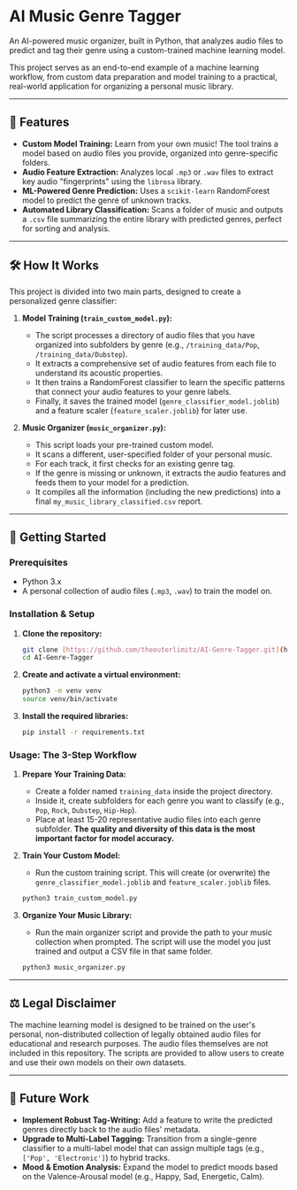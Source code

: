 # AI Music Genre Tagger

An AI-powered music organizer, built in Python, that analyzes audio files to predict and tag their genre using a custom-trained machine learning model.

This project serves as an end-to-end example of a machine learning workflow, from custom data preparation and model training to a practical, real-world application for organizing a personal music library.

---

## 🎵 Features

* **Custom Model Training:** Learn from your own music! The tool trains a model based on audio files you provide, organized into genre-specific folders.
* **Audio Feature Extraction:** Analyzes local `.mp3` or `.wav` files to extract key audio "fingerprints" using the `librosa` library.
* **ML-Powered Genre Prediction:** Uses a `scikit-learn` RandomForest model to predict the genre of unknown tracks.
* **Automated Library Classification:** Scans a folder of music and outputs a `.csv` file summarizing the entire library with predicted genres, perfect for sorting and analysis.

---

## 🛠️ How It Works

This project is divided into two main parts, designed to create a personalized genre classifier:

1.  **Model Training (`train_custom_model.py`):**
    * The script processes a directory of audio files that you have organized into subfolders by genre (e.g., `/training_data/Pop`, `/training_data/Dubstep`).
    * It extracts a comprehensive set of audio features from each file to understand its acoustic properties.
    * It then trains a RandomForest classifier to learn the specific patterns that connect your audio features to your genre labels.
    * Finally, it saves the trained model (`genre_classifier_model.joblib`) and a feature scaler (`feature_scaler.joblib`) for later use.

2.  **Music Organizer (`music_organizer.py`):**
    * This script loads your pre-trained custom model.
    * It scans a different, user-specified folder of your personal music.
    * For each track, it first checks for an existing genre tag.
    * If the genre is missing or unknown, it extracts the audio features and feeds them to your model for a prediction.
    * It compiles all the information (including the new predictions) into a final `my_music_library_classified.csv` report.

---

## 🚀 Getting Started

### Prerequisites

* Python 3.x
* A personal collection of audio files (`.mp3`, `.wav`) to train the model on.

### Installation & Setup

1.  **Clone the repository:**
    ```bash
    git clone [https://github.com/theouterlimitz/AI-Genre-Tagger.git](https://github.com/theouterlimitz/AI-Genre-Tagger.git)
    cd AI-Genre-Tagger
    ```

2.  **Create and activate a virtual environment:**
    ```bash
    python3 -m venv venv
    source venv/bin/activate
    ```

3.  **Install the required libraries:**
    ```bash
    pip install -r requirements.txt
    ```

### Usage: The 3-Step Workflow

1.  **Prepare Your Training Data:**
    * Create a folder named `training_data` inside the project directory.
    * Inside it, create subfolders for each genre you want to classify (e.g., `Pop`, `Rock`, `Dubstep`, `Hip-Hop`).
    * Place at least 15-20 representative audio files into each genre subfolder. **The quality and diversity of this data is the most important factor for model accuracy.**

2.  **Train Your Custom Model:**
    * Run the custom training script. This will create (or overwrite) the `genre_classifier_model.joblib` and `feature_scaler.joblib` files.
    ```bash
    python3 train_custom_model.py
    ```

3.  **Organize Your Music Library:**
    * Run the main organizer script and provide the path to your music collection when prompted. The script will use the model you just trained and output a CSV file in that same folder.
    ```bash
    python3 music_organizer.py
    ```

---

## ⚖️ Legal Disclaimer

The machine learning model is designed to be trained on the user's personal, non-distributed collection of legally obtained audio files for educational and research purposes. The audio files themselves are not included in this repository. The scripts are provided to allow users to create and use their own models on their own datasets.

---

## 🔮 Future Work

* **Implement Robust Tag-Writing:** Add a feature to write the predicted genres directly back to the audio files' metadata.
* **Upgrade to Multi-Label Tagging:** Transition from a single-genre classifier to a multi-label model that can assign multiple tags (e.g., `['Pop', 'Electronic']`) to hybrid tracks.
* **Mood & Emotion Analysis:** Expand the model to predict moods based on the Valence-Arousal model (e.g., Happy, Sad, Energetic, Calm).
